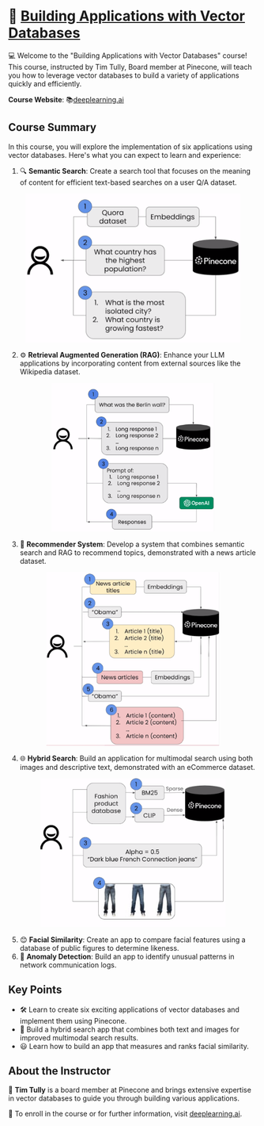 # 🚀 [Building Applications with Vector Databases](https://www.deeplearning.ai/short-courses/building-applications-vector-databases/)

💻 Welcome to the "Building Applications with Vector Databases" course! This course, instructed by Tim Tully, Board member at Pinecone, will teach you how to leverage vector databases to build a variety of applications quickly and efficiently.

**Course Website**: 📚[deeplearning.ai](https://www.deeplearning.ai/short-courses/building-applications-vector-databases/)

## Course Summary
In this course, you will explore the implementation of six applications using vector databases. Here's what you can expect to learn and experience:

1. 🔍 **Semantic Search**: Create a search tool that focuses on the meaning of content for efficient text-based searches on a user Q/A dataset.
<p align="center">
<img src="images/1_1.png" height="300"> 
</p>

2. ⚙️ **Retrieval Augmented Generation (RAG)**: Enhance your LLM applications by incorporating content from external sources like the Wikipedia dataset.
<p align="center">
<img src="images/2_1.png" height="300"> 
</p>

3. 🛒 **Recommender System**: Develop a system that combines semantic search and RAG to recommend topics, demonstrated with a news article dataset.
<p align="center">
<img src="images/3_1.png" height="350"> 
</p>

4. 🌐 **Hybrid Search**: Build an application for multimodal search using both images and descriptive text, demonstrated with an eCommerce dataset.
<p align="center">
<img src="images/4_1.png" height="300"> 
</p>

5. 😊 **Facial Similarity**: Create an app to compare facial features using a database of public figures to determine likeness.
6. 🚨 **Anomaly Detection**: Build an app to identify unusual patterns in network communication logs.

## Key Points
- 🛠 Learn to create six exciting applications of vector databases and implement them using Pinecone.
- 📸 Build a hybrid search app that combines both text and images for improved multimodal search results.
- 😃 Learn how to build an app that measures and ranks facial similarity.

## About the Instructor
🌟 **Tim Tully** is a board member at Pinecone and brings extensive expertise in vector databases to guide you through building various applications.

🔗 To enroll in the course or for further information, visit [deeplearning.ai](https://www.deeplearning.ai/short-courses/).
